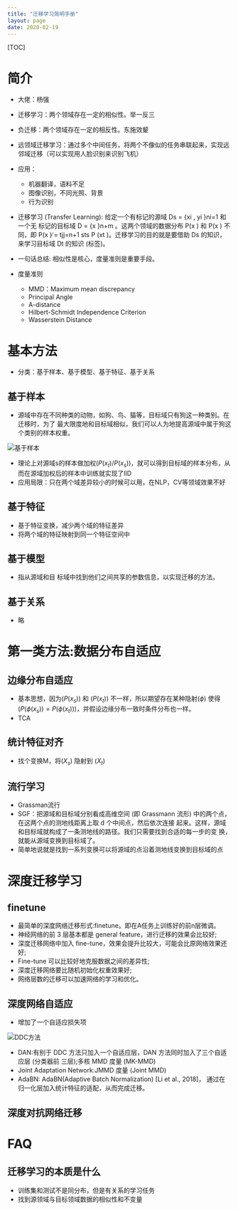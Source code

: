 ```yaml
---
title: "迁移学习简明手册"
layout: page
date: 2020-02-19
---
```

[TOC]

# 简介
- 大佬：杨强
- 迁移学习：两个领域存在一定的相似性。举一反三
- 负迁移：两个领域存在一定的相反性。东施效颦
- 远领域迁移学习：通过多个中间任务，将两个不像似的任务串联起来，实现远邻域迁移（可以实现用人脸识别来识别飞机）
- 应用：
    - 机器翻译，语料不足
    - 图像识别，不同光照、背景
    - 行为识别

- 迁移学习 (Transfer Learning): 给定一个有标记的源域 Ds = {xi , yi }ni=1 和一个无 标记的目标域 D = {x }n+m 。这两个领域的数据分布 P(x ) 和 P(x ) 不同，即 P(x ) ̸=
tjj=n+1 sts P (xt )。迁移学习的目的就是要借助 Ds 的知识，来学习目标域 Dt 的知识 (标签)。
- 一句话总结: 相似性是核心，度量准则是重要手段。
- 度量准则
    - MMD：Maximum mean discrepancy
    - Principal Angle
    - A-distance
    - Hilbert-Schmidt Independence Criterion
    - Wasserstein Distance
    

# 基本方法
- 分类：基于样本、基于模型、基于特征、基于关系

## 基于样本
- 源域中存在不同种类的动物，如狗、鸟、猫等，目标域只有狗这一种类别。在迁移时，为了 最大限度地和目标域相似，我们可以人为地提高源域中属于狗这个类别的样本权重。

![基于样本](/wiki/static/images/transfer-learning-01.png)

- 理论上对源域s的样本做加权$(P(x_t)/P(x_s))$，就可以得到目标域的样本分布，从而在源域加权后的样本中训练就实现了IID
- 应用局限：只在两个域差异较小的时候可以用，在NLP，CV等领域效果不好

## 基于特征
- 基于特征变换，减少两个域的特征差异
- 将两个域的特征映射到同一个特征空间中

## 基于模型
- 指从源域和目 标域中找到他们之间共享的参数信息，以实现迁移的方法。

## 基于关系
- 略


# 第一类方法:数据分布自适应
## 边缘分布自适应
- 基本思想，因为$(P(x_s))$ 和 $(P(x_t))$ 不一样，所以期望存在某种隐射$(\phi)$ 使得 $(P(\phi(x_s))=P(\phi(x_t)))$，并假设边缘分布一致时条件分布也一样。
- TCA

## 统计特征对齐
- 找个变换M，将$(X_s)$ 隐射到 $(X_t)$

## 流行学习
- Grassman流行
- SGF：把源域和目标域分别看成高维空间 (即 Grassmann 流形) 中的两个点，在这两个点的测地线距离上取 d 个中间点，然后依次连接 起来。这样，源域和目标域就构成了一条测地线的路径。我们只需要找到合适的每一步的变 换，就能从源域变换到目标域了。
- 简单地说就是找到一系列变换可以将源域的点沿着测地线变换到目标域的点


# 深度迁移学习

## finetune
- 最简单的深度网络迁移形式:finetune。即在A任务上训练好的前n层微调。
- 神经网络的前 3 层基本都是 general feature，进行迁移的效果会比较好;
- 深度迁移网络中加入 fine-tune，效果会提升比较大，可能会比原网络效果还好; 
- Fine-tune 可以比较好地克服数据之间的差异性;
- 深度迁移网络要比随机初始化权重效果好;
- 网络层数的迁移可以加速网络的学习和优化。

## 深度网络自适应
- 增加了一个自适应损失项

![DDC方法](/wiki/static/images/transfer-learning-02.png)

- DAN:有别于 DDC 方法只加入一个自适应层，DAN 方法同时加入了三个自适应层 (分类器前 三层);多核 MMD 度量 (MK-MMD)
- Joint Adaptation Network:JMMD 度量 (Joint MMD)
- AdaBN: AdaBN(Adaptive Batch Normalization) [Li et al., 2018]， 通过在归一化层加入统计特征的适配，从而完成迁移。

## 深度对抗网络迁移


# FAQ
## 迁移学习的本质是什么
- 训练集和测试不是同分布，但是有关系的学习任务
- 找到源领域与目标领域数据的相似性和不变量
